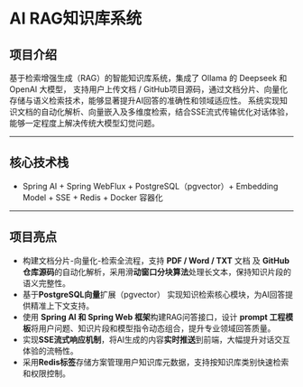 # AI RAG知识库系统

## **项目介绍**
基于检索增强生成（RAG）的智能知识库系统，集成了 Ollama 的 Deepseek 和 OpenAI 大模型，
支持用户上传文档 / GitHub项目源码，通过文档分片、向量化存储与语义检索技术，能够显著提升AI回答的准确性和领域适应性。
系统实现知识文档的自动化解析、向量嵌入及多维度检索，结合SSE流式传输优化对话体验，能够一定程度上解决传统大模型幻觉问题。

---

## **核心技术栈**
- Spring AI + Spring WebFlux + PostgreSQL（pgvector）+ Embedding Model + SSE + Redis + Docker 容器化

---
## **项目亮点**
* 构建文档分片-向量化-检索全流程，支持 **PDF / Word / TXT** 文档 及 **GitHub 仓库源码**的自动化解析，采用滑**动窗口分块算法**处理长文本，保持知识片段的语义完整性。 
* 基于**PostgreSQL向量**扩展（pgvector） 实现知识检索核心模块，为AI回答提供精准上下文支持。 
* 使用 **Spring AI 和 Spring Web 框架**构建RAG问答接口，设计 **prompt 工程模板**将用户问题、知识片段和模型指令动态组合，提升专业领域回答质量。 
* 实现**SSE流式响应机制**，将AI生成的内容**实时推送**到前端，大幅提升对话交互体验的流畅性。 
* 采用**Redis标签**存储方案管理用户知识库元数据，支持按知识库类别快速检索和权限控制。